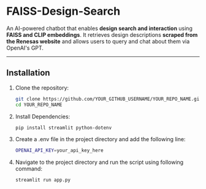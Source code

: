 # FAISS-Design-Search
An AI-powered chatbot that enables **design search and interaction** using **FAISS and CLIP embeddings**. It retrieves design descriptions **scraped from the Renesas website** and allows users to query and chat about them via OpenAI's GPT.

---

## Installation

1. Clone the repository:
   ```bash
   git clone https://github.com/YOUR_GITHUB_USERNAME/YOUR_REPO_NAME.git
   cd YOUR_REPO_NAME
2. Install Dependencies:
   ```bash
   pip install streamlit python-dotenv
3. Create a .env file in the project directory and add the following line:
   ```bash
   OPENAI_API_KEY=your_api_key_here
4. Navigate to the project directory and run the script using following command:
   ```bash
   streamlit run app.py
